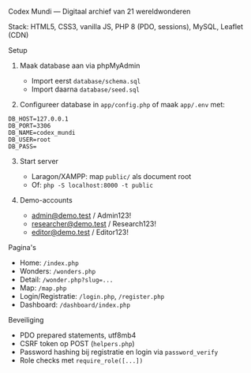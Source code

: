Codex Mundi — Digitaal archief van 21 wereldwonderen

Stack: HTML5, CSS3, vanilla JS, PHP 8 (PDO, sessions), MySQL, Leaflet (CDN)

Setup
1) Maak database aan via phpMyAdmin
   - Import eerst `database/schema.sql`
   - Import daarna `database/seed.sql`

2) Configureer database in `app/config.php` of maak `app/.env` met:
```
DB_HOST=127.0.0.1
DB_PORT=3306
DB_NAME=codex_mundi
DB_USER=root
DB_PASS=
```

3) Start server
   - Laragon/XAMPP: map `public/` als document root
   - Of: `php -S localhost:8000 -t public`

4) Demo-accounts
   - admin@demo.test / Admin123!
   - researcher@demo.test / Research123!
   - editor@demo.test / Editor123!

Pagina's
- Home: `/index.php`
- Wonders: `/wonders.php`
- Detail: `/wonder.php?slug=...`
- Map: `/map.php`
- Login/Registratie: `/login.php`, `/register.php`
- Dashboard: `/dashboard/index.php`

Beveiliging
- PDO prepared statements, utf8mb4
- CSRF token op POST (`helpers.php`)
- Password hashing bij registratie en login via `password_verify`
- Role checks met `require_role([...])`


